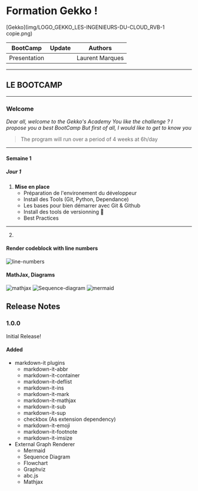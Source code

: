 # Formation Gekko ! 

[Gekko](img/LOGO_GEKKO_LES-INGENIEURS-DU-CLOUD_RVB-1 copie.png)

|   BootCamp   | Update |     Authors     |
|:------------:| ------ |:---------------:|
| Presentation |        | Laurent Marques |

---

## LE BOOTCAMP

---

### Welcome

_Dear all, welcome to the Gekko's Academy_ 
_You like the challenge ?_
_I propose you a  best BootCamp_
_But first of all, I would like to get to know you_

>The program will run over a period of 4 weeks at 6h/day

---

#### **Semaine** 1

##### **Jour 1**

  1. **Mise en place**
     - Préparation de l'environement du développeur
     - Install des Tools (Git, Python, Dependance)
     - Les bases pour bien démarrer avec Git & Github
     - Install des tools de versionning :tada:
     - Best Practices
  
  ---

  2. 

#### Render codeblock with line numbers

![line-numbers](https://i.imgur.com/X31HZqm.png)

#### MathJax, Diagrams

![mathjax](https://i.imgur.com/6vpxBbo.png)
![Sequence-diagram](https://i.imgur.com/pinXrf6.png)
![mermaid](https://i.imgur.com/M15g6It.png)

## Release Notes

### 1.0.0

Initial Release!

#### Added

- markdown-it plugins
  - markdown-it-abbr
  - markdown-it-container
  - markdown-it-deflist
  - markdown-it-ins
  - markdown-it-mark
  - markdown-it-mathjax
  - markdown-it-sub
  - markdown-it-sup
  - checkbox (As extension dependency)
  - markdown-it-emoji
  - markdown-it-footnote
  - markdown-it-imsize
- External Graph Renderer
  - Mermaid
  - Sequence Diagram
  - Flowchart
  - Graphviz
  - abc.js
  - Mathjax
